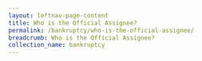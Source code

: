 ```yaml
---
layout: leftnav-page-content
title: Who is the Official Assignee?
permalink: /bankruptcy/who-is-the-official-assignee/
breadcrumb: Who is the Official Assignee?
collection_name: bankruptcy
---
```

